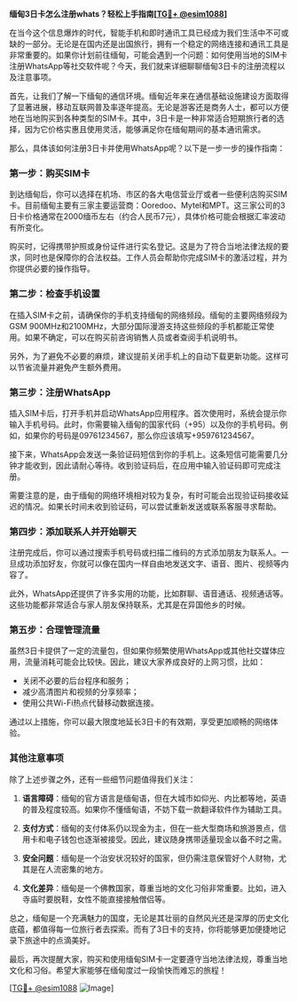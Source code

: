 **缅甸3日卡怎么注册whats？轻松上手指南[[TG💪+ @esim1088](https://t.me/s/esim1088)]**

在当今这个信息爆炸的时代，智能手机和即时通讯工具已经成为我们生活中不可或缺的一部分。无论是在国内还是出国旅行，拥有一个稳定的网络连接和通讯工具是非常重要的。如果你计划前往缅甸，可能会遇到一个问题：如何使用当地的SIM卡注册WhatsApp等社交软件呢？今天，我们就来详细聊聊缅甸3日卡的注册流程以及注意事项。

首先，让我们了解一下缅甸的通信环境。缅甸近年来在通信基础设施建设方面取得了显著进展，移动互联网普及率逐年提高。无论是游客还是商务人士，都可以方便地在当地购买到各种类型的SIM卡。其中，3日卡是一种非常适合短期旅行者的选择，因为它价格实惠且使用灵活，能够满足你在缅甸期间的基本通讯需求。

那么，具体该如何注册3日卡并使用WhatsApp呢？以下是一步一步的操作指南：

### **第一步：购买SIM卡**
到达缅甸后，你可以选择在机场、市区的各大电信营业厅或者一些便利店购买SIM卡。目前缅甸主要有三家主要运营商：Ooredoo、Mytel和MPT。这三家公司的3日卡价格通常在2000缅币左右（约合人民币7元），具体价格可能会根据汇率波动有所变化。

购买时，记得携带护照或身份证件进行实名登记。这是为了符合当地法律法规的要求，同时也是保障你的合法权益。工作人员会帮助你完成SIM卡的激活过程，并为你提供必要的操作指导。

### **第二步：检查手机设置**
在插入SIM卡之前，请确保你的手机支持缅甸的网络频段。缅甸的主要网络频段为GSM 900MHz和2100MHz，大部分国际漫游支持这些频段的手机都能正常使用。如果不确定，可以在购买前咨询销售人员或者查阅手机说明书。

另外，为了避免不必要的麻烦，建议提前关闭手机上的自动下载更新功能。这样可以节省流量并避免产生额外费用。

### **第三步：注册WhatsApp**
插入SIM卡后，打开手机并启动WhatsApp应用程序。首次使用时，系统会提示你输入手机号码。此时，你需要输入缅甸的国家代码（+95）以及你的手机号码。例如，如果你的号码是09761234567，那么你应该填写+959761234567。

接下来，WhatsApp会发送一条验证码短信到你的手机上。这条短信可能需要几分钟才能收到，因此请耐心等待。收到验证码后，在应用中输入验证码即可完成注册。

需要注意的是，由于缅甸的网络环境相对较为复杂，有时可能会出现验证码接收延迟的情况。如果长时间未收到验证码，可以尝试重新发送或联系客服寻求帮助。

### **第四步：添加联系人并开始聊天**
注册完成后，你可以通过搜索手机号码或扫描二维码的方式添加朋友为联系人。一旦成功添加好友，你就可以像在国内一样自由地发送文字、语音、图片、视频等内容了。

此外，WhatsApp还提供了许多实用的功能，比如群聊、语音通话、视频通话等。这些功能都非常适合与家人朋友保持联系，尤其是在异国他乡的时候。

### **第五步：合理管理流量**
虽然3日卡提供了一定的流量包，但如果你频繁使用WhatsApp或其他社交媒体应用，流量消耗可能会比较快。因此，建议大家养成良好的上网习惯，比如：

- 关闭不必要的后台程序和服务；
- 减少高清图片和视频的分享频率；
- 使用公共Wi-Fi热点代替移动数据连接。

通过以上措施，你可以最大限度地延长3日卡的有效期，享受更加顺畅的网络体验。

### **其他注意事项**
除了上述步骤之外，还有一些细节问题值得我们关注：

1. **语言障碍**：缅甸的官方语言是缅甸语，但在大城市如仰光、内比都等地，英语的普及程度较高。如果你不懂缅甸语，不妨下载一款翻译软件作为辅助工具。
   
2. **支付方式**：缅甸的支付体系仍以现金为主，但在一些大型商场和旅游景点，信用卡和电子钱包也逐渐被接受。因此，建议随身携带适量现金以备不时之需。

3. **安全问题**：缅甸是一个治安状况较好的国家，但仍需注意保管好个人财物，尤其是在人流密集的地方。

4. **文化差异**：缅甸是一个佛教国家，尊重当地的文化习俗非常重要。比如，进入寺庙时要脱鞋，女性不能直接接触僧侣等。

总之，缅甸是一个充满魅力的国度，无论是其壮丽的自然风光还是深厚的历史文化底蕴，都值得每一位旅行者去探索。而有了3日卡的支持，你将能够更加便捷地记录下旅途中的点滴美好。

最后，再次提醒大家，购买和使用缅甸SIM卡一定要遵守当地法律法规，尊重当地文化和习俗。希望大家能够在缅甸度过一段愉快而难忘的旅程！

[[TG💪+ @esim1088](https://t.me/s/esim1088) ![Image](https://i.postimg.cc/4NQfJmqS/Snipaste-2025-05-13-00-14-12.png)]
